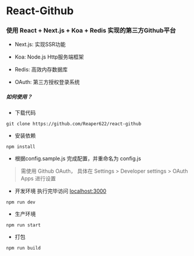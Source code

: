 # React-Github

### 使用 React + Next.js + Koa + Redis 实现的第三方Github平台

- Next.js: 实现SSR功能

- Koa: Node.js Http服务端框架
- Redis:  高效内存数据库
- OAuth: 第三方授权登录系统



##### 如何使用？

- 下载代码

```
git clone https://github.com/Reaper622/react-github
```

- 安装依赖

```
npm install
```

- 根据config.sample.js 完成配置，并重命名为 config.js

> 需使用 Github OAuth， 具体在 Settings > Developer settings > OAuth Apps 进行设置

- 开发环境  执行完毕访问 [localhost:3000](http://localhost:3000)

```
npm run dev
```

- 生产环境

```
npm run start
```

- 打包

```
npm run build
```


